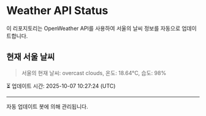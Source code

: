 
# Weather API Status

이 리포지토리는 OpenWeather API를 사용하여 서울의 날씨 정보를 자동으로 업데이트합니다.

## 현재 서울 날씨
> 서울의 현재 날씨: overcast clouds, 온도: 18.64°C, 습도: 98%

⏳ 업데이트 시간: 2025-10-07 10:27:24 (UTC)

---
자동 업데이트 봇에 의해 관리됩니다.
